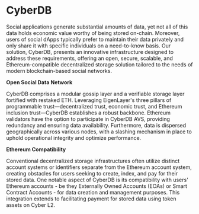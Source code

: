 # CyberDB

Social applications generate substantial amounts of data, yet not all of this data holds economic value worthy of being stored on-chain. Moreover, users of social dApps typically prefer to maintain their data privately and only share it with specific individuals on a need-to-know basis. Our solution, CyberDB, presents an innovative infrastructure designed to address these requirements, offering an open, secure, scalable, and Ethereum-compatible decentralized storage solution tailored to the needs of modern blockchain-based social networks.

**Open Social Data Network**

CyberDB comprises a modular gossip layer and a verifiable storage layer fortified with restaked ETH. Leveraging EigenLayer's three pillars of programmable trust—decentralized trust, economic trust, and Ethereum inclusion trust—CyberDB establishes a robust backbone. Ethereum validators have the option to participate in CyberDB AVS, providing redundancy and ensuring data availability. Furthermore, data is dispersed geographically across various nodes, with a slashing mechanism in place to uphold operational integrity and optimize performance.

**Ethereum Compatibility**

Conventional decentralized storage infrastructures often utilize distinct account systems or identifiers separate from the Ethereum account system, creating obstacles for users seeking to create, index, and pay for their stored data. One notable aspect of CyberDB is its compatibility with users' Ethereum accounts - be they Externally Owned Accounts (EOAs) or Smart Contract Accounts - for data creation and management purposes. This integration extends to facilitating payment for stored data using token assets on Cyber L2.
